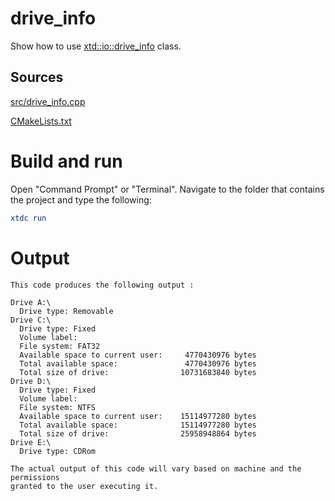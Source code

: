 # drive_info

Show how to use [xtd::io::drive_info](https://gammasoft71.github.io/xtd/reference_guides/latest/classxtd_1_1io_1_1drive__info.html) class.

## Sources

[src/drive_info.cpp](src/drive_info.cpp)

[CMakeLists.txt](CMakeLists.txt)

# Build and run

Open "Command Prompt" or "Terminal". Navigate to the folder that contains the project and type the following:

```cmake
xtdc run
```

# Output

```
This code produces the following output :

Drive A:\
  Drive type: Removable
Drive C:\
  Drive type: Fixed
  Volume label:
  File system: FAT32
  Available space to current user:     4770430976 bytes
  Total available space:               4770430976 bytes
  Total size of drive:                10731683840 bytes
Drive D:\
  Drive type: Fixed
  Volume label:
  File system: NTFS
  Available space to current user:    15114977280 bytes
  Total available space:              15114977280 bytes
  Total size of drive:                25958948864 bytes
Drive E:\
  Drive type: CDRom

The actual output of this code will vary based on machine and the permissions
granted to the user executing it.
```

